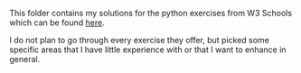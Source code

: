This folder contains my solutions for the python exercises from W3 Schools which can be found <a href='https://www.w3resource.com/python-exercises/'>here</a>.

I do not plan to go through every exercise they offer, but picked some specific areas that I have little experience with or that I want to enhance in general.
